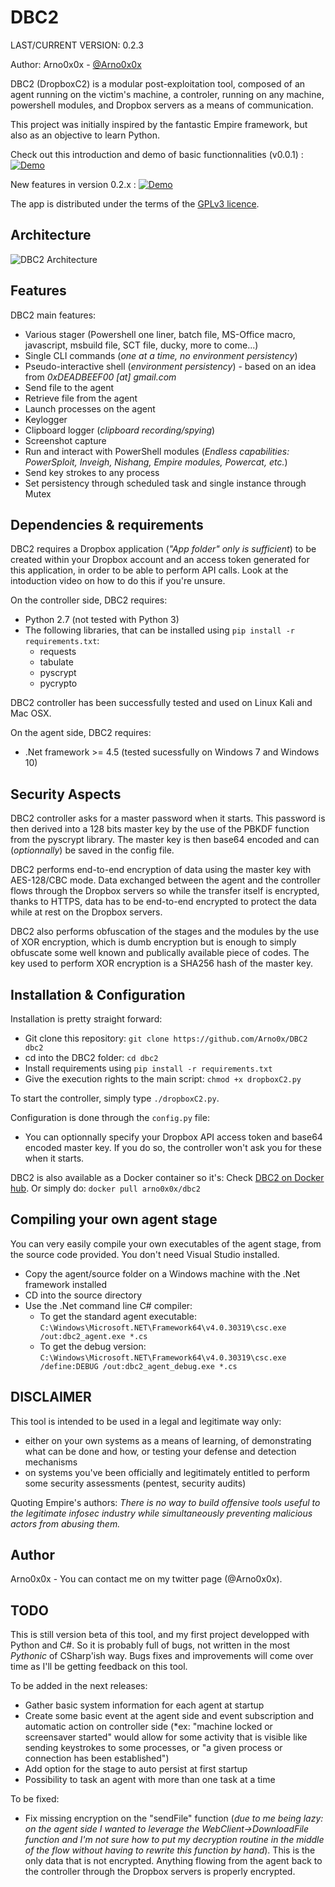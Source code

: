 DBC2
============
LAST/CURRENT VERSION: 0.2.3

Author: Arno0x0x - [@Arno0x0x](http://twitter.com/Arno0x0x)

DBC2 (DropboxC2) is a modular post-exploitation tool, composed of an agent running on the victim's machine, a controler, running on any machine, powershell modules, and Dropbox servers as a means of communication.

This project was initially inspired by the fantastic Empire framework, but also as an objective to learn Python.
  
Check out this introduction and demo of basic functionnalities (v0.0.1) :
[![Demo](https://dl.dropboxusercontent.com/s/uj7joge12iu6dn6/dbc2_demo.jpg?dl=0)](https://vimeo.com/195596062)
  
New features in version 0.2.x :
[![Demo](https://dl.dropboxusercontent.com/s/flldt93uprg33cp/dbc2_v0.2.jpg?dl=0)](https://vimeo.com/197902404)

The app is distributed under the terms of the [GPLv3 licence](http://www.gnu.org/copyleft/gpl.html).

Architecture
----------------

![DBC2 Architecture](https://dl.dropboxusercontent.com/s/bwgtzt1x5e3zpxe/dbc2_architecture.jpg?dl=0 "DBC2 Architecture")


Features
----------------

DBC2 main features:
  - Various stager (Powershell one liner, batch file, MS-Office macro, javascript, msbuild file, SCT file, ducky, more to come...)
  - Single CLI commands (*one at a time, no environment persistency*)
  - Pseudo-interactive shell (*environment persistency*) - based on an idea from *0xDEADBEEF00 [at] gmail.com*
  - Send file to the agent
  - Retrieve file from the agent
  - Launch processes on the agent
  - Keylogger
  - Clipboard logger (*clipboard recording/spying*)
  - Screenshot capture
  - Run and interact with PowerShell modules (*Endless capabilities: PowerSploit, Inveigh, Nishang, Empire modules, Powercat, etc.*)
  - Send key strokes to any process
  - Set persistency through scheduled task and single instance through Mutex
  
Dependencies & requirements
----------------

DBC2 requires a Dropbox application (*"App folder" only is sufficient*) to be created within your Dropbox account and an access token generated for this application, in order to be able to perform API calls. Look at the intoduction video on how to do this if you're unsure.

On the controller side, DBC2 requires:
* Python 2.7 (not tested with Python 3)
* The following libraries, that can be installed using `pip install -r requirements.txt`:
  - requests
  - tabulate
  - pyscrypt
  - pycrypto

DBC2 controller has been successfully tested and used on Linux Kali and Mac OSX.

On the agent side, DBC2 requires:
* .Net framework >= 4.5 (tested sucessfully on Windows 7 and Windows 10)

Security Aspects
-----------

DBC2 controller asks for a master password when it starts. This password is then derived into a 128 bits master key by the use of the PBKDF function from the pyscrypt library. The master key is then base64 encoded and can (*optionnally*) be saved in the config file.

DBC2 performs end-to-end encryption of data using the master key with AES-128/CBC mode. Data exchanged between the agent and the controller flows through the Dropbox servers so while the transfer itself is encrypted, thanks to HTTPS, data has to be end-to-end encrypted to protect the data while at rest on the Dropbox servers.

DBC2 also performs obfuscation of the stages and the modules by the use of XOR encryption, which is dumb encryption but is enough to simply obfuscate some well known and publically available piece of codes. The key used to perform XOR encryption is a SHA256 hash of the master key.


Installation & Configuration
------------

Installation is pretty straight forward:
* Git clone this repository: `git clone https://github.com/Arno0x/DBC2 dbc2`
* cd into the DBC2 folder: `cd dbc2`
* Install requirements using `pip install -r requirements.txt`
* Give the execution rights to the main script: `chmod +x dropboxC2.py`

To start the controller, simply type `./dropboxC2.py`.

Configuration is done through the `config.py` file:
* You can optionnally specify your Dropbox API access token and base64 encoded master key. If you do so, the controller won't ask you for these when it starts.

DBC2 is also available as a Docker container so it's:
Check [DBC2 on Docker hub](https://hub.docker.com/r/arno0x0x/dbc2/).
Or simply do: `docker pull arno0x0x/dbc2`

Compiling your own agent stage
------------

You can very easily compile your own executables of the agent stage, from the source code provided. You don't need Visual Studio installed.

* Copy the agent/source folder on a Windows machine with the .Net framework installed
* CD into the source directory
* Use the .Net command line C# compiler:
  - To get the standard agent executable: `C:\Windows\Microsoft.NET\Framework64\v4.0.30319\csc.exe /out:dbc2_agent.exe *.cs`
  - To get the debug version: `C:\Windows\Microsoft.NET\Framework64\v4.0.30319\csc.exe /define:DEBUG /out:dbc2_agent_debug.exe *.cs`

DISCLAIMER
----------------
This tool is intended to be used in a legal and legitimate way only:
  - either on your own systems as a means of learning, of demonstrating what can be done and how, or testing your defense and detection mechanisms
  - on systems you've been officially and legitimately entitled to perform some security assessments (pentest, security audits)

Quoting Empire's authors:
*There is no way to build offensive tools useful to the legitimate infosec industry while simultaneously preventing malicious actors from abusing them.*

Author
----------------
Arno0x0x - You can contact me on my twitter page (@Arno0x0x).

TODO
------------

This is still version beta of this tool, and my first project developped with Python and C#. So it is probably full of bugs, not written in the most *Pythonic* of CSharp'ish way. Bugs fixes and improvements will come over time as I'll be getting feedback on this tool.

To be added in the next releases:
- Gather basic system information for each agent at startup
- Create some basic event at the agent side and event subscription and automatic action on controller side (*ex: "machine locked or screensaver started" would allow for some activity that is visible like sending keystrokes to some processes, or "a given process or connection has been established")
- Add option for the stage to auto persist at first startup
- Possibility to task an agent with more than one task at a time

To be fixed:
- Fix missing encryption on the "sendFile" function (*due to me being lazy: on the agent side I wanted to leverage the WebClient->DownloadFile function and I'm not sure how to put my decryption routine in the middle of the flow without having to rewrite this function by hand*). This is the only data that is not encrypted. Anything flowing from the agent back to the controller through the Dropbox servers is properly encrypted.